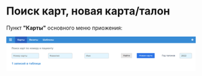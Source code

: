 # Поиск карт, новая карта/талон

Пункт **"Карты"** основного меню приожения:

![Поиск карт](./images/cards_find.png)
